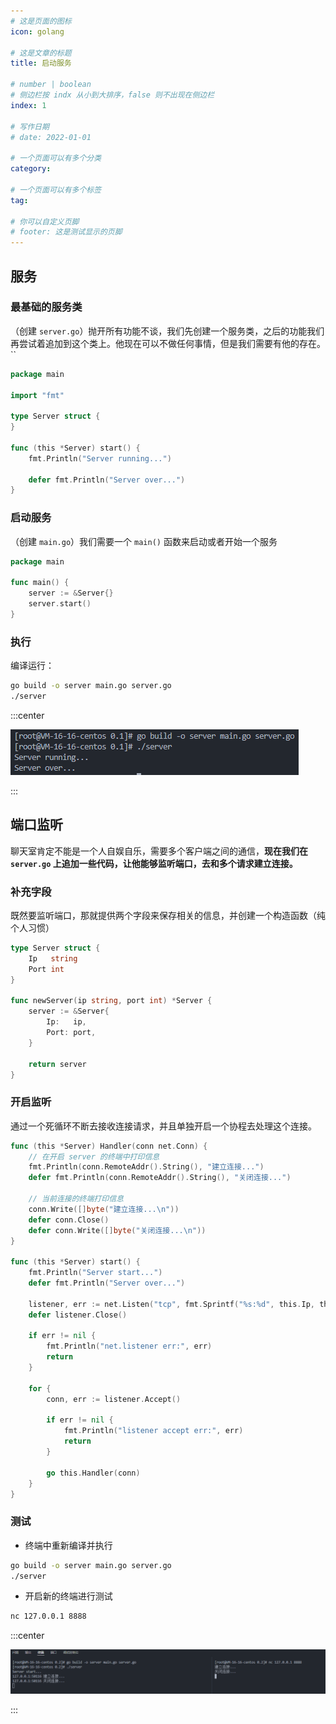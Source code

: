 ```yaml
---
# 这是页面的图标
icon: golang

# 这是文章的标题
title: 启动服务

# number | boolean
# 侧边栏按 indx 从小到大排序，false 则不出现在侧边栏
index: 1

# 写作日期
# date: 2022-01-01

# 一个页面可以有多个分类
category: 

# 一个页面可以有多个标签
tag: 

# 你可以自定义页脚
# footer: 这是测试显示的页脚
---
```




## 服务



### 最基础的服务类

（创建 `server.go`）抛开所有功能不谈，我们先创建一个服务类，之后的功能我们再尝试着追加到这个类上。他现在可以不做任何事情，但是我们需要有他的存在。 ``

```go
package main

import "fmt"

type Server struct {
} 

func (this *Server) start() {
	fmt.Println("Server running...")

	defer fmt.Println("Server over...")
}
```



### 启动服务

（创建 `main.go`）我们需要一个 `main()` 函数来启动或者开始一个服务

```go
package main

func main() {
    server := &Server{}
	server.start()
}
```



### 执行

编译运行：

```sh
go build -o server main.go server.go
./server
```



:::center

![image-20220526145744244](./img/image-20220526145744244.png)

:::



## 端口监听

聊天室肯定不能是一个人自娱自乐，需要多个客户端之间的通信，**现在我们在 `server.go` 上追加一些代码，让他能够监听端口，去和多个请求建立连接。**



### 补充字段

既然要监听端口，那就提供两个字段来保存相关的信息，并创建一个构造函数（纯个人习惯）

```go
type Server struct {
	Ip   string
	Port int
}

func newServer(ip string, port int) *Server {
	server := &Server{
		Ip:   ip,
		Port: port,
	}

	return server
}
```



### 开启监听

通过一个死循环不断去接收连接请求，并且单独开启一个协程去处理这个连接。

```go {25,32}
func (this *Server) Handler(conn net.Conn) {
    // 在开启 server 的终端中打印信息
	fmt.Println(conn.RemoteAddr().String(), "建立连接...")
	defer fmt.Println(conn.RemoteAddr().String(), "关闭连接...")

	// 当前连接的终端打印信息
	conn.Write([]byte("建立连接...\n"))
	defer conn.Close()
	defer conn.Write([]byte("关闭连接...\n"))
}

func (this *Server) start() {
	fmt.Println("Server start...")
	defer fmt.Println("Server over...")

	listener, err := net.Listen("tcp", fmt.Sprintf("%s:%d", this.Ip, this.Port))
	defer listener.Close()

	if err != nil {
		fmt.Println("net.listener err:", err)
		return
	}

	for {
		conn, err := listener.Accept()

		if err != nil {
			fmt.Println("listener accept err:", err)
			return
		}

		go this.Handler(conn)
	}
}
```



### 测试

- 终端中重新编译并执行

```sh
go build -o server main.go server.go 
./server 
```

- 开启新的终端进行测试

```sh
nc 127.0.0.1 8888
```



:::center

![image-20220526151055886](./img/image-20220526151055886.png)

:::
